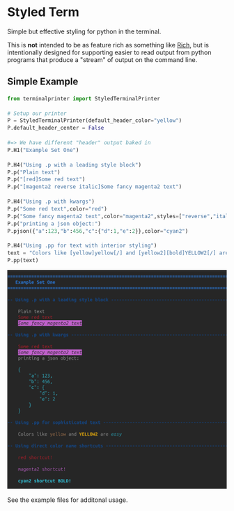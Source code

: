 # Styled Term

Simple but effective styling for python in the terminal.

This is **not** intended to be as feature rich as something like [Rich](https://github.com/Textualize/rich),
but is intentionally designed for supporting easier to read output from python programs that produce a
"stream" of output on the command line.


## Simple Example

```python
from terminalprinter import StyledTerminalPrinter

# Setup our printer
P = StyledTerminalPrinter(default_header_color="yellow")
P.default_header_center = False

#=> We have different "header" output baked in
P.H1("Example Set One")

P.H4("Using .p with a leading style block")
P.p("Plain text")
P.p("[red]Some red text")
P.p("[magenta2 reverse italic]Some fancy magenta2 text")

P.H4("Using .p with kwargs")
P.p("Some red text",color="red")
P.p("Some fancy magenta2 text",color="magenta2",styles=["reverse","italic"])
P.p("printing a json object:")
P.pjson({"a":123,"b":456,"c":{"d":1,"e":2}},color="cyan2")

P.H4("Using .pp for text with interior styling")
text = "Colors like [yellow]yellow[/] and [yellow2][bold]YELLOW2[/] are [cyan][italic]easy[/]"
P.pp(text)
```

![Image of the above code in the terminal](./images/example1-screenshot.png)


See the example files for additonal usage.
